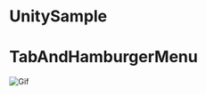 # UnitySample

# TabAndHamburgerMenu

![Gif](https://user-images.githubusercontent.com/25544286/89136763-3b875600-d570-11ea-9223-2a3e6ed067a5.gif)

